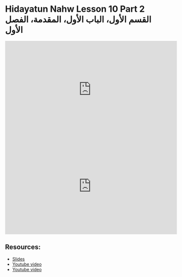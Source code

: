 # Hidayatun Nahw Lesson 10 Part 2  القسم الأول، الباب الأول، المقدمة، الفصل الأول

<iframe width="560" height="315" src="https://www.youtube-nocookie.com/embed/9QlwG7f8bZ8?start=0" frameborder="0" allow="accelerometer; autoplay; encrypted-media; gyroscope; picture-in-picture" allowfullscreen="allowfullscreen"></iframe><BR>

<iframe width="560" height="315" src="https://www.youtube-nocookie.com/embed/5-H7LEYvwF4?start=0" frameborder="0" allow="accelerometer; autoplay; encrypted-media; gyroscope; picture-in-picture" allowfullscreen="allowfullscreen"></iframe><BR>



## Resources:
- [Slides](https://github.com/arshare/resources_balagha_pdfs)
- [Youtube video](https://www.youtube.com/watch?v=9QlwG7f8bZ8&list=PLzn0qdi6JpdtdAyaM2yvvY1Yk9i4EpLHD&index=18)
- [Youtube video](https://www.youtube.com/watch?v=5-H7LEYvwF4&list=PLzn0qdi6JpdtdAyaM2yvvY1Yk9i4EpLHD&index=19)
